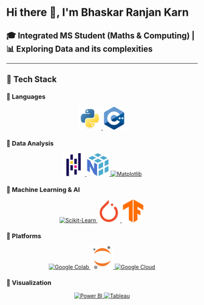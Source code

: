 # Hi there 👋, I'm Bhaskar Ranjan Karn

## 🎓 Integrated MS Student (Maths & Computing) | 📊 Exploring Data and its complexities

---

## 🧰 Tech Stack  

### 🔹 Languages  
<p align="center">
  <a href="https://www.python.org/doc/" target="_blank"> 
    <img src="https://raw.githubusercontent.com/devicons/devicon/master/icons/python/python-original.svg" alt="Python" width="60" height="60"/> 
  </a> 
  <a href="https://isocpp.org/" target="_blank"> 
    <img src="https://raw.githubusercontent.com/devicons/devicon/master/icons/cplusplus/cplusplus-original.svg" alt="C++" width="60" height="60"/> 
  </a>  
</p>

### 🔹 Data Analysis  
<p align="center">
  <a href="https://pandas.pydata.org/docs/" target="_blank"> 
    <img src="https://raw.githubusercontent.com/devicons/devicon/master/icons/pandas/pandas-original.svg" alt="Pandas" width="60" height="60"/> 
  </a> 
  <a href="https://numpy.org/doc/" target="_blank"> 
    <img src="https://raw.githubusercontent.com/devicons/devicon/master/icons/numpy/numpy-original.svg" alt="NumPy" width="60" height="60"/> 
  </a> 
  <a href="https://matplotlib.org/stable/contents.html" target="_blank"> 
    <img src="https://matplotlib.org/stable/_static/logo2.svg" alt="Matplotlib" width="60" height="60"/> 
  </a>  
</p>

### 🔹 Machine Learning & AI  
<p align="center">
  <a href="https://scikit-learn.org/stable/" target="_blank"> 
    <img src="https://raw.githubusercontent.com/scikit-learn/scikit-learn/main/doc/logos/scikit-learn-logo-notext.svg" alt="Scikit-Learn" width="60" height="60"/> 
  </a> 
  <a href="https://pytorch.org/docs/stable/index.html" target="_blank"> 
    <img src="https://raw.githubusercontent.com/devicons/devicon/master/icons/pytorch/pytorch-original.svg" alt="PyTorch" width="60" height="60"/> 
  </a> 
  <a href="https://www.tensorflow.org/learn" target="_blank"> 
    <img src="https://raw.githubusercontent.com/devicons/devicon/master/icons/tensorflow/tensorflow-original.svg" alt="TensorFlow" width="60" height="60"/> 
  </a>  
</p>

### 🔹 Platforms  
<p align="center">
  <a href="https://colab.research.google.com/" target="_blank"> 
    <img src="https://colab.research.google.com/img/colab_favicon_256px.png" alt="Google Colab" width="60" height="60"/> 
  </a> 
  <a href="https://jupyter.org/" target="_blank"> 
    <img src="https://raw.githubusercontent.com/devicons/devicon/master/icons/jupyter/jupyter-original.svg" alt="Jupyter" width="60" height="60"/> 
  </a> 
  <a href="https://cloud.google.com/docs" target="_blank"> 
    <img src="https://www.vectorlogo.zone/logos/google_cloud/google_cloud-icon.svg" alt="Google Cloud" width="60" height="60"/> 
  </a>  
</p>

### 🔹 Visualization  
<p align="center">
  <a href="https://powerbi.microsoft.com/en-us/documentation/" target="_blank"> 
    <img src="https://upload.wikimedia.org/wikipedia/commons/c/cf/New_Power_BI_Logo.svg" alt="Power BI" width="60" height="60"/> 
  </a> 
  <a href="https://www.tableau.com/learn/training" target="_blank"> 
    <img src="https://raw.githubusercontent.com/gilbarbara/logos/main/logos/tableau-icon.svg" alt="Tableau" width="60" height="60"/> 
  </a> 
</p>
